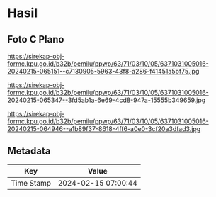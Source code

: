 # Hasil

## Foto C Plano

https://sirekap-obj-formc.kpu.go.id/b32b/pemilu/ppwp/63/71/03/10/05/6371031005016-20240215-065151--c7130905-5963-43f8-a286-f41451a5bf75.jpg

https://sirekap-obj-formc.kpu.go.id/b32b/pemilu/ppwp/63/71/03/10/05/6371031005016-20240215-065347--3fd5ab1a-6e69-4cd8-947a-15555b349659.jpg

https://sirekap-obj-formc.kpu.go.id/b32b/pemilu/ppwp/63/71/03/10/05/6371031005016-20240215-064946--a1b89f37-8618-4ff6-a0e0-3cf20a3dfad3.jpg


## Metadata

| Key        | Value               |
| ---------- | ------------------- |
| Time Stamp | 2024-02-15 07:00:44 |



